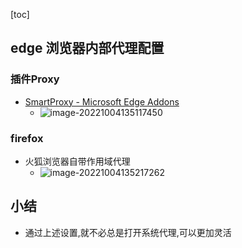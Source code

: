[toc]

## edge 浏览器内部代理配置

### 插件Proxy

- [SmartProxy - Microsoft Edge Addons](https://microsoftedge.microsoft.com/addons/detail/smartproxy/canbjhbbhfggbdfgpddpnckdjgfcbnpb?hl=en-US)
  - ![image-20221004135117450](D:\repos\blogs\proxy_mirrors_git\assets\image-20221004135117450.png)

### firefox

- 火狐浏览器自带作用域代理
  - ![image-20221004135217262](D:\repos\blogs\proxy_mirrors_git\assets\image-20221004135217262.png)

## 小结

- 通过上述设置,就不必总是打开系统代理,可以更加灵活

  
